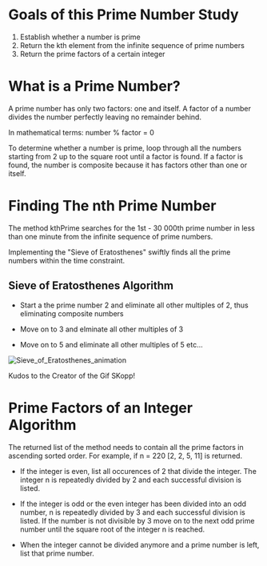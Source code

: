 # Goals of this Prime Number Study
1. Establish whether a number is prime
2. Return the kth element from the infinite sequence of prime numbers
3. Return the prime factors of a certain integer

# What is a Prime Number?
A prime number has only two factors: one and itself. A factor of a number divides the number perfectly leaving no remainder behind. 

In mathematical terms: number % factor = 0 

To determine whether a number is prime, loop through all the numbers starting from 2 up to the square root until a factor is found. If a factor is found, the number is composite because it has factors other than one or itself.

# Finding The nth Prime Number
The method kthPrime searches for the 1st - 30 000th prime number in less than one minute from the infinite sequence of prime numbers.

Implementing the "Sieve of Eratosthenes" swiftly finds all the prime numbers within the time constraint.

## Sieve of Eratosthenes Algorithm

- Start a the prime number 2 and eliminate all other multiples of 2, thus eliminating composite numbers

- Move on to 3 and elminate all other multiples of 3

- Move on to 5 and eliminate all other multiples of 5 etc...

![Sieve_of_Eratosthenes_animation](https://user-images.githubusercontent.com/59797227/105047827-d26d9f00-5a38-11eb-8242-3ca2cbfda342.gif)

Kudos to the Creator of the Gif SKopp!

# Prime Factors of an Integer Algorithm
The returned list of the method needs to contain all the prime factors in ascending sorted order. For example, if n = 220 [2, 2, 5, 11] is returned.

- If the integer is even, list all occurences of 2 that divide the integer. The integer n is repeatedly divided by 2 and each successful division is listed.

- If the integer is odd or the even integer has been divided into an odd number, n is repeatedly divided by 3 and each successful division is listed.
If the number is not divisible by 3 move on to the next odd prime number until the square root of the integer n is reached.

- When the integer cannot be divided anymore and a prime number is left, list that prime number.

